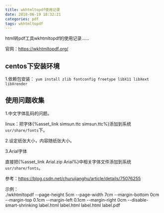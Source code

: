 ```yaml
---
title: wkhtmltopdf使用记录
date: 2018-06-19 18:32:21
categories: pdf
tags: wkhtmltopdf
---
```


html转pdf工具wkhtmltopdf的使用记录……

官网：https://wkhtmltopdf.org/

## centos下安装环境

1.依赖包安装： `yum install zlib fontconfig freetype libX11 libXext libXrender` 


## 使用问题收集

1.中文字体乱码的问题。

linux：把字体{%asset_link simsun.ttc simsun.ttc%}添加到系统`usr/share/fonts`下。

2.设定纸张大小，内容随纸张大小。

3.Arial字体

直接把{%asset_link Arial.zip Arial%}中相关字体文件添加到系统`usr/share/fonts`。

参考：https://blog.csdn.net/churujianghu/article/details/75076255

示例：     
./wkhtmltopdf --page-height 5cm --page-width 7cm --margin-bottom 0cm --margin-top 0.1cm --margin-left 0.1cm --margin-right 0cm --disable-smart-shrinking   label.html label.html label.html label.pdf
